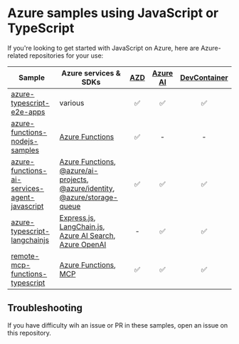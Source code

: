 # Azure samples using JavaScript or TypeScript


If you're looking to get started with JavaScript on Azure, here are Azure-related repositories for your use:

| Sample | Azure services & SDKs | [AZD][azd-link] | [Azure AI][azure-ai-link] | [DevContainer][devcontainer-link] |
| ------ | --------------------- | :-------------: | :-----------------------: | :------------------------------: |
| [azure-typescript-e2e-apps][e2e-apps] | various | ✅ | ✅ | ✅ |
| [azure-functions-nodejs-samples][functions-nodejs] | [Azure Functions][functions-docs] | ✅ | - | - |
| [azure-functions-ai-services-agent-javascript][functions-ai] | [Azure Functions][functions-docs], [@azure/ai-projects][ai-projects], [@azure/identity][azure-identity], [@azure/storage-queue][storage-queue] | ✅ | ✅ | ✅ |
| [azure-typescript-langchainjs][typescript-langchain] | [Express.js][expressjs], [LangChain.js][langchainjs], [Azure AI Search][ai-search], [Azure OpenAI][azure-openai] | - | ✅ | ✅ |
| [remote-mcp-functions-typescript][remote-mcp] | [Azure Functions][functions-docs], [MCP][mcp-docs] | ✅ | ✅ | ✅ |


## Troubleshooting

If you have difficulty wih an issue or PR in these samples, open an issue on this repository. 


<!-- Reference Links -->
[ai-projects]: https://www.npmjs.com/package/@azure/ai-projects
[ai-search]: https://learn.microsoft.com/azure/search/
[azd-link]: https://learn.microsoft.com/azure/developer/azure-developer-cli/overview
[azure-ai-link]: https://learn.microsoft.com/azure/ai-services/
[azure-identity]: https://www.npmjs.com/package/@azure/identity
[azure-openai]: https://learn.microsoft.com/azure/ai-services/openai/
[devcontainer-link]: https://containers.dev/
[e2e-apps]: https://github.com/Azure-Samples/azure-typescript-e2e-apps
[expressjs]: https://expressjs.com/
[functions-ai]: https://github.com/azure-samples/azure-functions-ai-services-agent-javascript
[functions-docs]: https://learn.microsoft.com/azure/azure-functions/
[functions-nodejs]: https://github.com/Azure/azure-functions-nodejs-samples
[langchainjs]: https://js.langchain.com/
[mcp-docs]: https://learn.microsoft.com/azure/developer/azure-mcp
[remote-mcp]: https://github.com/Azure-Samples/remote-mcp-functions-typescript
[storage-queue]: https://www.npmjs.com/package/@azure/storage-queue
[typescript-langchain]: https://github.com/Azure-Samples/azure-typescript-langchainjs